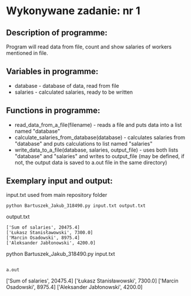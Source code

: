 # Wykonywane zadanie: nr 1

## Description of programme:

Program will read data from file, count and show salaries of workers mentioned in file.

## Variables in programme:

* database - database of data, read from file
* salaries - calculated salaries, ready to be written

## Functions in programme:

* read_data_from_a_file(filename) - reads a file and puts data into a list named "database"
* calculate_salaries_from_database(database) - calculates salaries from "database" and puts calculations to list named "salaries"
* write_data_to_a_file(database, salaries, output_file) - uses both lists "database" and "salaries" and writes to output_file (may be defined, if not, the output data is saved to a.out file in the same directory)
  
## Exemplary input and output:
input.txt used from main repository folder

```
python Bartuszek_Jakub_318490.py input.txt output.txt
```

output.txt
```
['Sum of salaries', 20475.4]
['Łukasz Stanisławowski', 7300.0]
['Marcin Osadowski', 8975.4]
['Aleksander Jabłonowski', 4200.0]

```
python Bartuszek_Jakub_318490.py input.txt
```

a.out
```
['Sum of salaries', 20475.4]
['Łukasz Stanisławowski', 7300.0]
['Marcin Osadowski', 8975.4]
['Aleksander Jabłonowski', 4200.0]
```
